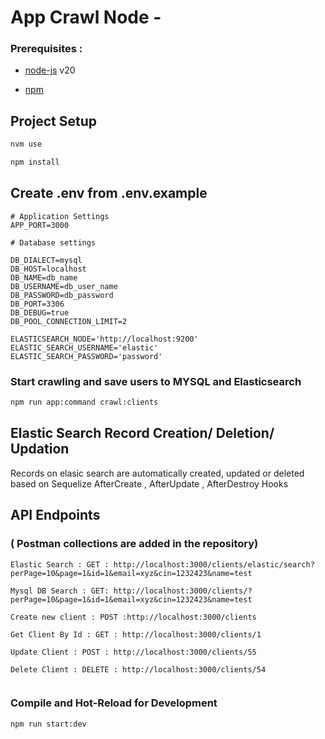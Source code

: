 
  

# App Crawl Node - 

### Prerequisites :

  

* [node-js](https://github.com/creationix/nvm) v20 

  

* [npm](https://npmjs.com/)

  

  

## Project Setup

  

  

```sh
nvm use
```

  

```sh
npm install
```

## Create .env from .env.example 

```
# Application Settings
APP_PORT=3000

# Database settings

DB_DIALECT=mysql
DB_HOST=localhost
DB_NAME=db_name
DB_USERNAME=db_user_name
DB_PASSWORD=db_password
DB_PORT=3306
DB_DEBUG=true
DB_POOL_CONNECTION_LIMIT=2

ELASTICSEARCH_NODE='http://localhost:9200'
ELASTIC_SEARCH_USERNAME='elastic'
ELASTIC_SEARCH_PASSWORD='password'
```

### Start crawling and  save users to MYSQL and Elasticsearch

  

```sh
npm run app:command crawl:clients

```
##  Elastic Search Record Creation/ Deletion/ Updation
Records on elasic search are automatically created, updated or deleted based on Sequelize AfterCreate , AfterUpdate , AfterDestroy Hooks

## API Endpoints 
### ( Postman collections are added in the repository) 
```
Elastic Search : GET : http://localhost:3000/clients/elastic/search?perPage=10&page=1&id=1&email=xyz&cin=1232423&name=test

Mysql DB Search : GET: http://localhost:3000/clients/?perPage=10&page=1&id=1&email=xyz&cin=1232423&name=test

Create new client : POST :http://localhost:3000/clients	

Get Client By Id : GET : http://localhost:3000/clients/1

Update Client : POST : http://localhost:3000/clients/55

Delete Client : DELETE : http://localhost:3000/clients/54


```
  

### Compile and Hot-Reload for Development

  
  

```sh
npm run start:dev
```